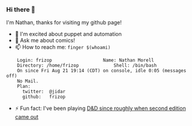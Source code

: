 ### Hi there 👋

I'm Nathan, thanks for visiting my github page!

- 🔭 I'm excited about puppet and automation
- 💬 Ask me about comics! 
- 📫 How to reach me: `finger $(whoami)`
```
    Login: frizop         			Name: Nathan Morell
    Directory: /home/frizop            	Shell: /bin/bash
    On since Fri Aug 21 19:14 (CDT) on console, idle 0:05 (messages off)
    No Mail.
    Plan:
      twitter:  @jidar
      github:   frizop
```
- ⚡ Fun fact: I've been playing [D&D since roughly when second edition came out](https://frizop.github.io)
